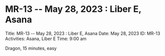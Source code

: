 # MR-13 -- May 28, 2023 : Liber E, Asana

Title: MR-13 -- May 28, 2023 : Liber E, Asana
Date: May 28, 2023
ID: MR-13
Activities: Asana, Liber E
Time: 9:00 am

Dragon, 15 minutes, easy